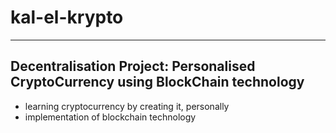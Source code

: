 # kal-el-krypto
-----------------------
Decentralisation Project: Personalised CryptoCurrency using BlockChain technology
-----------------------
- learning cryptocurrency by creating it, personally
- implementation of blockchain technology
